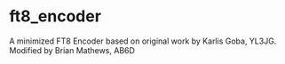 # ft8_encoder
A minimized FT8 Encoder based on original work by Karlis Goba, YL3JG. Modified by Brian Mathews, AB6D
